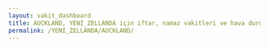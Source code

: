 ```yaml
---
layout: vakit_dashboard
title: AUCKLAND, YENI_ZELLANDA için iftar, namaz vakitleri ve hava durumu - ilçe/eyalet seç
permalink: /YENI_ZELLANDA/AUCKLAND/
---
```


<script type="text/javascript">
  var GLOBAL_COUNTRY = 'YENI_ZELLANDA';
  var GLOBAL_CITY = 'AUCKLAND';
  var GLOBAL_STATE = '';
  var lat = 72;
  var lon = 21;
</script>

